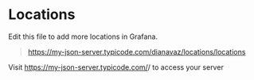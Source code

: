 # Locations
Edit this file to add more locations in Grafana.
> https://my-json-server.typicode.com/dianavaz/locations/locations

Visit https://my-json-server.typicode.com/<your-username>/<your-repo> to access your server
